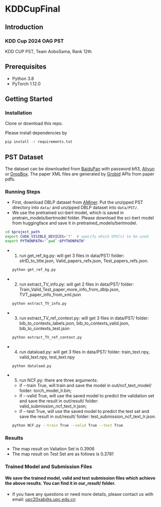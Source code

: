 # KDDCupFinal
## Introduction
### KDD Cup 2024 OAG PST
KDD CUP PST, Team AoboSama, Rank 12th

## Prerequisites
- Python 3.8
- PyTorch 1.12.0

## Getting Started
### Installation

Clone or download this repo.

Please install dependencies by

```bash
pip install -r requirements.txt
```

## PST Dataset
The dataset can be downloaded from [BaiduPan](https://pan.baidu.com/s/1I_HZXBx7U0UsRHJL5JJagw?pwd=bft3) with password bft3, [Aliyun](https://open-data-set.oss-cn-beijing.aliyuncs.com/oag-benchmark/kddcup-2024/PST/PST.zip) or [DropBox](https://www.dropbox.com/scl/fi/namx1n55xzqil4zbkd5sv/PST.zip?rlkey=impcbm2acqmqhurv2oj0xxysx&dl=1).
The paper XML files are generated by [Grobid](https://grobid.readthedocs.io/en/latest/Introduction/) APIs from paper pdfs.

### Running Steps

- First, download DBLP dataset from [AMiner](https://opendata.aminer.cn/dataset/DBLP-Citation-network-V16.zip).
Put the unzipped PST directory into ``data/`` and unzipped DBLP dataset into ``data/PST/``.
- We use the pretrained sci-bert model, which is saved in pretrain_models/bertmodel folder. Please download the sci-bert model from huggingface and save it in pretrained_models/bertmodel.

```bash
cd $project_path
export CUDA_VISIBLE_DEVICES='?'  # specify which GPU(s) to be used
export PYTHONPATH="`pwd`:$PYTHONPATH"
```
- 1. run get_ref_kg.py: will get 3 files in data/PST/ folder: strID_to_title.json, Valid_papers_refs.json, Test_papers_refs.json.
  ```bash
  python get_ref_kg.py
  ```
- 2. run extract_TV_info.py: will get 2 files in data/PST/ folder: Train_Valid_Test_paper_more_info_from_dblp.json, TVT_paper_info_from_xml.json
  ```bash
  python extract_TV_info.py
  ```
- 3. run extract_TV_ref_context.py: will get 3 files in data/PST/ folder: bib_to_contexts_labels.json, bib_to_contexts_valid.json, bib_to_contexts_test.json
  ```bash
  python extract_TV_ref_context.py
  ```
- 4. run dataload.py: will get 3 files in data/PST/ folder: train_text.npy, valid_text.npy, test_text.npy
  ```bash
  python dataload.py
  ```
- 5. run NCF.py: there are three arguments: 
    - if --train True, will train and save the model in out/ncf_text_model/ folder: torch_model_lr.bin; 
    - if --valid True, will use the saved model to predict the validation set and save the result in out/result/ folder: valid_submission_ncf_text_lr.json;
    - if --test True, will use the saved model to predict the test set and save the result in out/result/ folder: test_submission_ncf_text_lr.json.
  ```bash
  python NCF.py --train True --valid True --test True
  ```
  
### Results
- The map result on Valiation Set is 0.3906  
- The map result on Test Set are as follows is 0.3781

### Trained Model and Submission Files
#### We save the trained model, valid and test submission files which achieve the above results. You can find it in our_result/ folder.
- If you have any questions or need more details, please contact us with email: upc20xab@s.upc.edu.cn